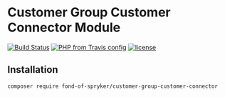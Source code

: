 # Customer Group Customer Connector Module
[![Build Status](https://travis-ci.org/fond-of/spryker-customer-group-customer-connector.svg?branch=master)](https://travis-ci.org/fond-of/spryker-customer-group-customer-connector)
[![PHP from Travis config](https://img.shields.io/travis/php-v/symfony/symfony.svg)](https://php.net/)
[![license](https://img.shields.io/github/license/mashape/apistatus.svg)](https://packagist.org/packages/fond-of-spryker/customer-group-customer-connector)

## Installation

```
composer require fond-of-spryker/customer-group-customer-connector
```
